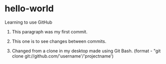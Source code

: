 # hello-world
Learning to use GitHub

1. This paragraph was my first commit.

2. This one is to see changes between commits.

3. Changed from a clone in my desktop made using Git Bash. (format - "git clone git://github.com/'username'/'projectname')
